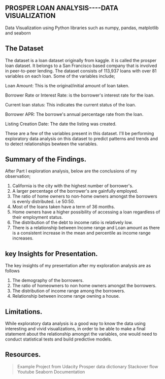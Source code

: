 ## PROSPER LOAN ANALYSIS----DATA VISUALIZATION
Data Visualization using Python libraries such as numpy, pandas, matplotlib and seaborn

## The Dataset
The dataset is a loan dataset originally from kaggle. it is called the prosper loan dataset. It belongs to a San Francisco based company that is involved in peer-to-peer lending. The dataset consists of 113,937 loans with over 81 variables on each loan. Some of the variables include;

Loan Amount: This is the original/initial amount of loan taken.

Borrower Rate or Interest Rate: is the borrower's interest rate for the loan.

Current loan status: This indicates the current status of the loan.

Borrower APR: The borrowe's annual percentage rate from the loan.

Listing Creation Date: The date the listing was created.

These are a few of the variables present in this dataset. I'll be performing exploratory data analysis on this dataset to predict patterns and trends and to detect relationships bewteen the variables.

## Summary of the Findings.
After Part I exploration analysis, below are the conclusions of my observation;

1. California is the city with the highest number of borrower's.
2. A larger percentage of the borrower's are gainfully employed.
3. The ratio of home owners to non-home owners amongst the borrowers is evenly distributed. i.e 50:50.
4. Most of the loans taken have a term of 36 months.
5. Home owners have a higher possibility of accessing a loan regardless of their employment status.
6. The distribution of the debt to income ratio is relatively low.
7.  There is a relationship between Income range and Loan amount as there is a consistent increase in the mean and percentile as income range increases.

## key Insights for Presentation.
The key insights of my presentation after my exploration analysis are as follows
1.  The demography of the borrowers.
2.  The ratio of homeowners to non home owners amongst the borrowers.
3.  The distribution of income range among the borrowers.
4.  Relationship between income range owning a house.


## Limitations.
While exploratory data analysis is a good way to know the data using interesting and vivid visualizations, in order to be able to make a final statement about the relationship amongst the variables, one would need to conduct statistical tests and build predictive models.

## Resources.
> Example Project from Udacity
> Prosper data dictionary
> Stackover flow
> Youtube
> Seaborn Documentation